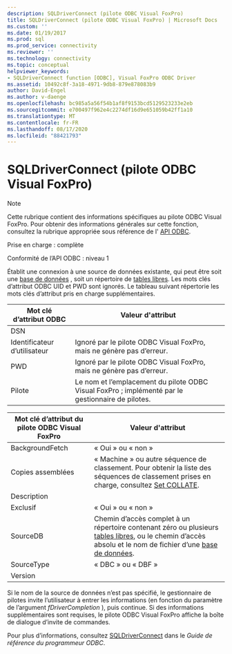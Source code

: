 ```yaml
---
description: SQLDriverConnect (pilote ODBC Visual FoxPro)
title: SQLDriverConnect (pilote ODBC Visual FoxPro) | Microsoft Docs
ms.custom: ''
ms.date: 01/19/2017
ms.prod: sql
ms.prod_service: connectivity
ms.reviewer: ''
ms.technology: connectivity
ms.topic: conceptual
helpviewer_keywords:
- SQLDriverConnect function [ODBC], Visual FoxPro ODBC Driver
ms.assetid: 10492c8f-3a18-4971-9db8-879e878083b9
author: David-Engel
ms.author: v-daenge
ms.openlocfilehash: bc985a5a56f54b1af8f9153bcd5129523233e2eb
ms.sourcegitcommit: e700497f962e4c2274df16d9e651059b42ff1a10
ms.translationtype: MT
ms.contentlocale: fr-FR
ms.lasthandoff: 08/17/2020
ms.locfileid: "88421793"
---
```

# <a name="sqldriverconnect-visual-foxpro-odbc-driver"></a>SQLDriverConnect (pilote ODBC Visual FoxPro)
> [!NOTE]  
>  Cette rubrique contient des informations spécifiques au pilote ODBC Visual FoxPro. Pour obtenir des informations générales sur cette fonction, consultez la rubrique appropriée sous référence de l' [API ODBC](../../odbc/reference/syntax/odbc-api-reference.md).  
  
 Prise en charge : complète  
  
 Conformité de l’API ODBC : niveau 1  
  
 Établit une connexion à une source de données existante, qui peut être soit une [base de données](../../odbc/microsoft/visual-foxpro-terminology.md) , soit un répertoire de [tables libres](../../odbc/microsoft/visual-foxpro-terminology.md). Les mots clés d’attribut ODBC UID et PWD sont ignorés. Le tableau suivant répertorie les mots clés d’attribut pris en charge supplémentaires.  
  
|Mot clé d’attribut ODBC|Valeur d'attribut|  
|----------------------------|---------------------|  
|DSN||  
|Identificateur d’utilisateur|Ignoré par le pilote ODBC Visual FoxPro, mais ne génère pas d’erreur.|  
|PWD|Ignoré par le pilote ODBC Visual FoxPro, mais ne génère pas d’erreur.|  
|Pilote|Le nom et l’emplacement du pilote ODBC Visual FoxPro ; implémenté par le gestionnaire de pilotes.|  
  
|Mot clé d’attribut du pilote ODBC Visual FoxPro|Valeur d'attribut|  
|-------------------------------------------------|---------------------|  
|BackgroundFetch|« Oui » ou « non »|  
|Copies assemblées|« Machine » ou autre séquence de classement. Pour obtenir la liste des séquences de classement prises en charge, consultez [Set COLLATE](../../odbc/microsoft/set-collate-command.md).|  
|Description||  
|Exclusif|« Oui » ou « non »|  
|SourceDB|Chemin d’accès complet à un répertoire contenant zéro ou plusieurs [tables libres](../../odbc/microsoft/visual-foxpro-terminology.md), ou le chemin d’accès absolu et le nom de fichier d’une [base de données](../../odbc/microsoft/visual-foxpro-terminology.md).|  
|SourceType|« DBC » ou « DBF »|  
|Version||  
  
 Si le nom de la source de données n’est pas spécifié, le gestionnaire de pilotes invite l’utilisateur à entrer les informations (en fonction du paramètre de l’argument *fDriverCompletion* ), puis continue. Si des informations supplémentaires sont requises, le pilote ODBC Visual FoxPro affiche la boîte de dialogue d’invite de commandes.  
  
 Pour plus d’informations, consultez [SQLDriverConnect](../../odbc/reference/syntax/sqldriverconnect-function.md) dans le *Guide de référence du programmeur ODBC*.
